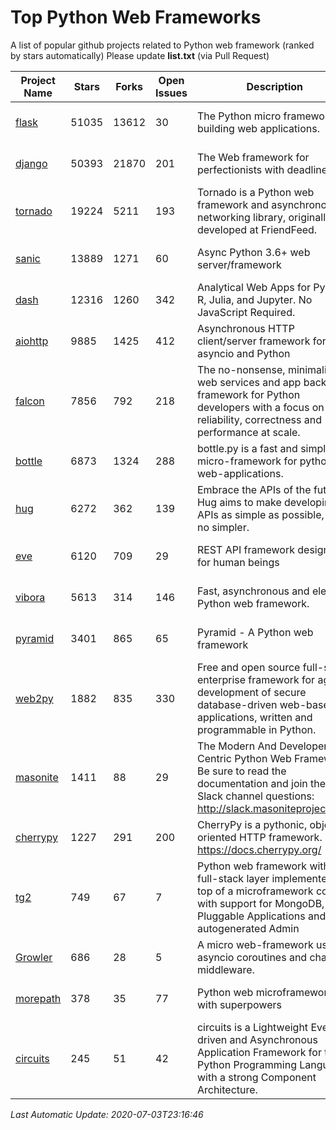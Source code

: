 # Top Python Web Frameworks
A list of popular github projects related to Python web framework (ranked by stars automatically)
Please update **list.txt** (via Pull Request)

| Project Name | Stars | Forks | Open Issues | Description | Last Commit |
| ------------ | ----- | ----- | ----------- | ----------- | ----------- |
| [flask](https://github.com/pallets/flask) | 51035 | 13612 | 30 | The Python micro framework for building web applications. | 2020-07-02 21:38:18 |
| [django](https://github.com/django/django) | 50393 | 21870 | 201 | The Web framework for perfectionists with deadlines. | 2020-07-03 10:45:39 |
| [tornado](https://github.com/tornadoweb/tornado) | 19224 | 5211 | 193 | Tornado is a Python web framework and asynchronous networking library, originally developed at FriendFeed. | 2020-06-29 01:11:57 |
| [sanic](https://github.com/huge-success/sanic) | 13889 | 1271 | 60 | Async Python 3.6+ web server/framework | Build fast. Run fast. | 2020-06-29 12:16:06 |
| [dash](https://github.com/plotly/dash) | 12316 | 1260 | 342 | Analytical Web Apps for Python, R, Julia, and Jupyter. No JavaScript Required. | 2020-06-25 19:47:27 |
| [aiohttp](https://github.com/aio-libs/aiohttp) | 9885 | 1425 | 412 | Asynchronous HTTP client/server framework for asyncio and Python | 2020-05-31 17:06:59 |
| [falcon](https://github.com/falconry/falcon) | 7856 | 792 | 218 | The no-nonsense, minimalist web services and app backend framework for Python developers with a focus on reliability, correctness and performance at scale. | 2020-06-23 07:00:54 |
| [bottle](https://github.com/bottlepy/bottle) | 6873 | 1324 | 288 | bottle.py is a fast and simple micro-framework for python web-applications. | 2020-06-02 14:18:47 |
| [hug](https://github.com/hugapi/hug) | 6272 | 362 | 139 | Embrace the APIs of the future. Hug aims to make developing APIs as simple as possible, but no simpler. | 2020-05-12 07:13:03 |
| [eve](https://github.com/pyeve/eve) | 6120 | 709 | 29 | REST API framework designed for human beings | 2020-05-16 09:03:02 |
| [vibora](https://github.com/vibora-io/vibora) | 5613 | 314 | 146 | Fast, asynchronous and elegant Python web framework. | 2019-02-11 10:54:12 |
| [pyramid](https://github.com/Pylons/pyramid) | 3401 | 865 | 65 | Pyramid - A Python web framework | 2020-06-04 05:15:15 |
| [web2py](https://github.com/web2py/web2py) | 1882 | 835 | 330 | Free and open source full-stack enterprise framework for agile development of secure database-driven web-based applications, written and programmable in Python. | 2020-06-25 05:10:09 |
| [masonite](https://github.com/MasoniteFramework/masonite) | 1411 | 88 | 29 | The Modern And Developer Centric Python Web Framework. Be sure to read the documentation and join the Slack channel questions: http://slack.masoniteproject.com | 2020-06-27 03:17:20 |
| [cherrypy](https://github.com/cherrypy/cherrypy) | 1227 | 291 | 200 | CherryPy is a pythonic, object-oriented HTTP framework.      https://docs.cherrypy.org/ | 2020-06-18 15:29:32 |
| [tg2](https://github.com/TurboGears/tg2) | 749 | 67 | 7 | Python web framework with full-stack layer implemented on top of a microframework core with support for MongoDB, Pluggable Applications and autogenerated Admin | 2020-06-02 21:03:40 |
| [Growler](https://github.com/pyGrowler/Growler) | 686 | 28 | 5 | A micro web-framework using asyncio coroutines and chained middleware. | 2020-03-08 07:51:41 |
| [morepath](https://github.com/morepath/morepath) | 378 | 35 | 77 | Python web microframework with superpowers | 2020-01-29 23:42:51 |
| [circuits](https://github.com/circuits/circuits) | 245 | 51 | 42 | circuits is a Lightweight Event driven and Asynchronous Application Framework for the Python Programming Language with a strong Component Architecture. | 2019-07-01 12:59:20 |

*Last Automatic Update: 2020-07-03T23:16:46*